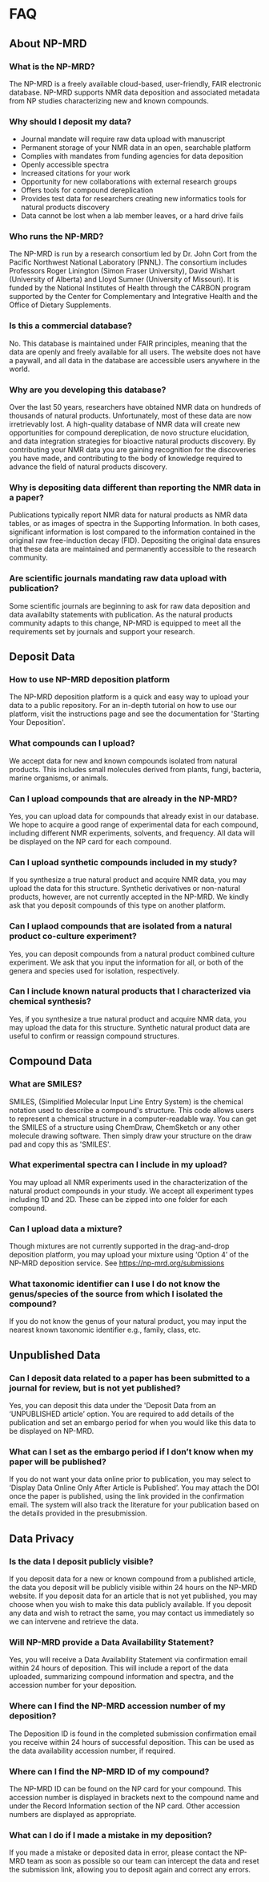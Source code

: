# FAQ

## About NP-MRD 

### What is the NP-MRD?

The NP-MRD is a freely available cloud-based, user-friendly, FAIR electronic database. NP-MRD supports NMR data deposition and associated metadata from NP studies characterizing new and known compounds. 

### Why should I deposit my data?

- Journal mandate will require raw data upload with manuscript 
- Permanent storage of your NMR data in an open, searchable platform
- Complies with mandates from funding agencies for data deposition
- Openly accessible spectra
- Increased citations for your work
- Opportunity for new collaborations with external research groups
- Offers tools for compound dereplication
- Provides test data for researchers creating new informatics tools for natural products discovery
- Data cannot be lost when a lab member leaves, or a hard drive fails

### Who runs the NP-MRD?

The NP-MRD is run by a research consortium led by Dr. John Cort from the Pacific Northwest National Laboratory (PNNL). The consortium includes Professors Roger Linington (Simon Fraser University), David Wishart (University of Alberta) and Lloyd Sumner (University of Missouri). It is funded by the National Institutes of Health through the CARBON program supported by the Center for Complementary and Integrative Health and the Office of Dietary Supplements. 

### Is this a commercial database?

No. This database is maintained under FAIR principles, meaning that the data are openly and freely available for all users. The website does not have a paywall, and all data in the database are accessible users anywhere in the world.

### Why are you developing this database? 

Over the last 50 years, researchers have obtained NMR data on hundreds of thousands of natural products. Unfortunately, most of these data are now irretrievably lost. A high-quality database of NMR data will create new opportunities for compound dereplication, de novo structure elucidation, and data integration strategies for bioactive natural products discovery. By contributing your NMR data you are gaining recognition for the discoveries you have made, and contributing to the body of knowledge required to advance the field of natural products discovery.

### Why is depositing data different than reporting the NMR data in a paper?

Publications typically report NMR data for natural products as NMR data tables, or as images of spectra in the Supporting Information. In both cases, significant information is lost compared to the information contained in the original raw free-induction decay (FID). Depositing the original data ensures that these data are maintained and permanently accessible to the research community.

### Are scientific journals mandating raw data upload with publication?

Some scientific journals are beginning to ask for raw data deposition and data availabilty statements with publication. As the natural products community adapts to this change, NP-MRD is equipped to meet all the requirements set by journals and support your research. 

## Deposit Data

### How to use NP-MRD deposition platform

The NP-MRD deposition platform is a quick and easy way to upload your data to a public repository. For an in-depth tutorial on how to use our platform, visit the instructions page and see the documentation for 'Starting Your Deposition'.

### What compounds can I upload?

We accept data for new and known compounds isolated from natural products. This includes small molecules derived from plants, fungi, bacteria, marine organisms, or animals. 

### Can I upload compounds that are already in the NP-MRD?

Yes, you can upload data for compounds that already exist in our database. We hope to acquire a good range of experimental data for each compound, including different NMR experiments, solvents, and frequency. All data will be displayed on the NP card for each compound.

### Can I upload synthetic compounds included in my study?

If you synthesize a true natural product and acquire NMR data, you may upload the data for this structure. Synthetic derivatives or non-natural products, however, are not currently accepted in the NP-MRD. We kindly ask that you deposit compounds of this type on another platform.  

### Can I uplaod compounds that are isolated from a natural product co-culture experiment?

Yes, you can deposit compounds from a natural product combined culture experiment. We ask that you input the information for all, or both of the genera and species used for isolation, respectively. 

### Can I include known natural products that I characterized via chemical synthesis? 

Yes, if you synthesize a true natural product and acquire NMR data, you may upload the data for this structure. Synthetic natural product data are useful to confirm or reassign compound structures.

## Compound Data 

### What are SMILES?

SMILES, (Simplified Molecular Input Line Entry System) is the chemical notation used to describe a compound's structure. This code allows users to represent a chemical structure in a computer-readable way. 
You can get the SMILES of a structure using ChemDraw, ChemSketch or any other molecule drawing software. Then simply draw your structure on the draw pad and copy this as 'SMILES'. 

### What experimental spectra can I include in my upload?

You may upload all NMR experiments used in the characterization of the natural product compounds in your study. We accept all experiment types including 1D and 2D. These can be zipped into one folder for each compound.

### Can I upload data a mixture?

Though mixtures are not currently supported in the drag-and-drop deposition platform, you may upload your mixture using ‘Option 4’ of the NP-MRD deposition service. See https://np-mrd.org/submissions

### What taxonomic identifier can I use I do not know the genus/species of the source from which I isolated the compound?

If you do not know the genus of your natural product, you may input the nearest known taxonomic identifier e.g., family, class, etc. 

## Unpublished Data

### Can I deposit data related to a paper has been submitted to a journal for review, but is not yet published?

Yes, you can deposit this data under the 'Deposit Data from an ‘UNPUBLISHED article’ option. You are required to add details of the publication and set an embargo period for when you would like this data to be displayed on NP-MRD. 

### What can I set as the embargo period if I don’t know when my paper will be published?

If you do not want your data online prior to publication, you may select to ‘Display Data Online Only After Article is Published’. You may attach the DOI once the paper is published, using the link provided in the confirmation email. The system will also track the literature for your publication based on the details provided in the presubmission.

## Data Privacy 

### Is the data I deposit publicly visible?

If you deposit data for a new or known compound from a published article, the data you deposit will be publicly visible within 24 hours on the NP-MRD website. 
If you deposit data for an article that is not yet published, you may choose when you wish to make this data publicly available. 
If you deposit any data and wish to retract the same, you may contact us immediately so we can intervene and retrieve the data.

### Will NP-MRD provide a Data Availability Statement?

Yes, you will receive a Data Availability Statement via confirmation email within 24 hours of deposition. This will include a report of the data uploaded, summarizing compound information and spectra, and the accession number for your deposition. 

### Where can I find the NP-MRD accession number of my deposition?

The Deposition ID is found in the completed submission confirmation email you receive within 24 hours of successful deposition. This can be used as the data availability accession number, if required.

### Where can I find the NP-MRD ID of my compound?

The NP-MRD ID can be found on the NP card for your compound. This accession number is displayed in brackets next to the compound name and under the Record Information section of the NP card. Other accession numbers are displayed as appropriate.  

### What can I do if I made a mistake in my deposition?

If you made a mistake or deposited data in error, please contact the NP-MRD team as soon as possible so our team can intercept the data and reset the submission link, allowing you to deposit again and correct any errors. 
